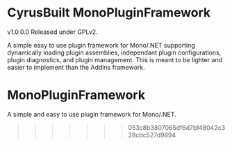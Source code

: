 # CyrusBuilt MonoPluginFramework

v1.0.0.0
Released under GPLv2.

A simple easy to use plugin framework for Mono/.NET supporting dynamically loading
plugin assemblies, independant plugin configurations, plugin diagnostics, and plugin
management.  This is meant to be lighter and easier to implement than the Addins
framework.

MonoPluginFramework
===================

A simple and easy to use plugin framework for Mono/.NET.
>>>>>>> 053c8b3807065df6d7bf48042c328cbc527d9894
